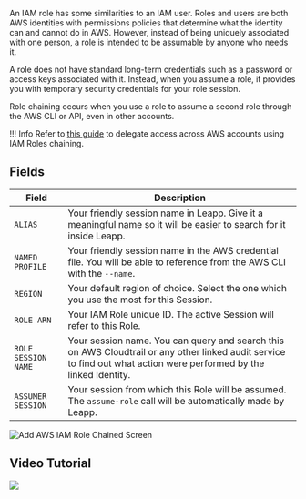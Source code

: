 An IAM role has some similarities to an IAM user. Roles and users are both AWS identities with permissions policies that determine what the identity can and cannot do in AWS. However, instead of being uniquely associated with one person, a role is intended to be assumable by anyone who needs it.

A role does not have standard long-term credentials such as a password or access keys associated with it. Instead, when you assume a role, it provides you with temporary security credentials for your role session.

Role chaining occurs when you use a role to assume a second role through the AWS CLI or API, even in other accounts.

!!! Info
    Refer to [this guide](https://docs.aws.amazon.com/IAM/latest/UserGuide/id_roles_create_for-idp_saml.html) to delegate access across AWS accounts using IAM Roles chaining.

## Fields

| Field               | Description                          |
| ------------------- | ------------------------------------ |
| `ALIAS`             | Your friendly session name in Leapp. Give it a meaningful name so it will be easier to search for it inside Leapp. |
| `NAMED PROFILE`     | Your friendly session name in the AWS credential file. You will be able to reference from the AWS CLI with the `--name`. |
| `REGION`            | Your default region of choice. Select the one which you use the most for this Session. |
| `ROLE ARN`          | Your IAM Role unique ID. The active Session will refer to this Role. |
| `ROLE SESSION NAME` | Your session name. You can query and search this on AWS Cloudtrail or any other linked audit service to find out what action were performed by the linked Identity. |
| `ASSUMER SESSION`   | Your session from which this Role will be assumed. The `assume-role` call will be automatically made by Leapp. |

![](../../images/screens/newuxui/aws-iam-role-chained.png?style=center-img "Add AWS IAM Role Chained Screen")

## Video Tutorial

![](../../videos/newuxui/iam-chained-SLOWER-50fps.gif?style=center-img)

